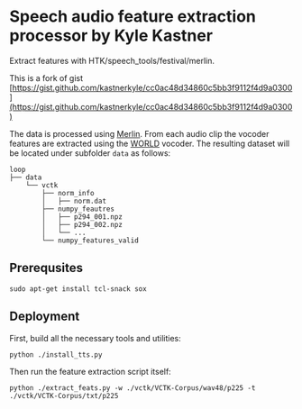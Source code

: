 # Speech audio feature extraction processor by Kyle Kastner

Extract features with HTK/speech\_tools/festival/merlin.

This is a fork of gist [https://gist.github.com/kastnerkyle/cc0ac48d34860c5bb3f9112f4d9a0300](https://gist.github.com/kastnerkyle/cc0ac48d34860c5bb3f9112f4d9a0300)

The data is processed using [Merlin](http://www.cstr.ed.ac.uk/projects/merlin/). From each audio clip the vocoder features are extracted using the [WORLD](https://github.com/mmorise/World) vocoder. The resulting dataset will be located under subfolder ```data``` as follows:

```
loop
├── data
    └── vctk
        ├── norm_info
        │   ├── norm.dat
        ├── numpy_feautres
        │   ├── p294_001.npz
        │   ├── p294_002.npz
        │   └── ...
        └── numpy_features_valid
```

## Prerequsites

```
sudo apt-get install tcl-snack sox
```

## Deployment

First, build all the necessary tools and utilities:

```
python ./install_tts.py
```

Then run the feature extraction script itself:

```
python ./extract_feats.py -w ./vctk/VCTK-Corpus/wav48/p225 -t ./vctk/VCTK-Corpus/txt/p225
```
